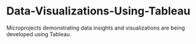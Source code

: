 # Data-Visualizations-Using-Tableau
Microprojects demonstrating data insights and visualizations are being developed using Tableau.






